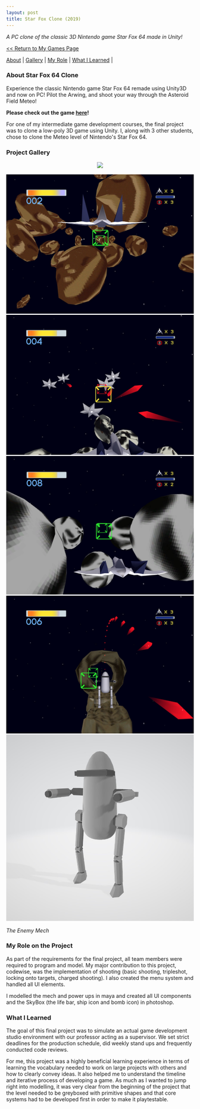 ```yaml
---
layout: post
title: Star Fox Clone (2019)
---
```

_A PC clone of the classic 3D Nintendo game Star Fox 64 made in Unity!_


<a href="/myGames"><< Return to My Games Page</a>

[About](#about-star-fox-64-clone)	|	[Gallery](#project-gallery)	|	[My Role](#my-role-on-the-project)	|	[What I Learned](#what-i-learned)	|

### **About Star Fox 64 Clone**
Experience the classic Nintendo game Star Fox 64 remade using Unity3D and now on PC! Pilot the Arwing, and shoot your way through the Asteroid Field Meteo! 

**Please check out the game [here](https://penguincoco.itch.io/star-fox-64-clone)!**

For one of my intermediate game development courses, the final project was to clone a low-poly 3D game using Unity. I, along with 3 other students, chose to clone the Meteo level of Nintendo's Star Fox 64.


### **Project Gallery**

<div align="center">
<img src="https://media.giphy.com/media/VgYg6w3POiiIsJKX92/giphy.gif"> 
</div>

![Star Fox Screenshot 1](/assets/artwork/MyGames/StarFox64Clone/StarFox_1.jpg)
![Star Fox Screenshot 2](/assets/artwork/MyGames/StarFox64Clone/StarFox_2.jpg)
![Star Fox Screenshot 3](/assets/artwork/MyGames/StarFox64Clone/StarFox_3.jpg)
![Star Fox Screenshot 4](/assets/artwork/MyGames/StarFox64Clone/StarFox_4.jpg)
![Star Fox Enemy Mech](/assets/artwork/MyGames/StarFox64Clone/StarFox_EnemyMech.jpg)

_The Enemy Mech_

### **My Role on the Project**

As part of the requirements for the final project, all team members were required to program and model. My major contribution to this project, codewise, was the implementation of shooting (basic shooting, tripleshot, locking onto targets, charged shooting). I also created the menu system and handled all UI elements. 

I modelled the mech and power ups in maya and created all UI components and the SkyBox (the life bar, ship icon and bomb icon) in photoshop.


### **What I Learned**
The goal of this final project was to simulate an actual game development studio environment with our professor acting as a supervisor. We set strict deadlines for the production schedule, did weekly stand ups and frequently conducted code reviews.

For me, this project was a highly beneficial learning experience in terms of learning the vocabulary needed to work on large projects with others and how to clearly convey ideas. It also helped me to understand the timeline and iterative process of developing a game. As much as I wanted to jump right into modelling, it was very clear from the beginning of the project that the level needed to be greyboxed with primitive shapes and that core systems had to be developed first in order to make it playtestable.